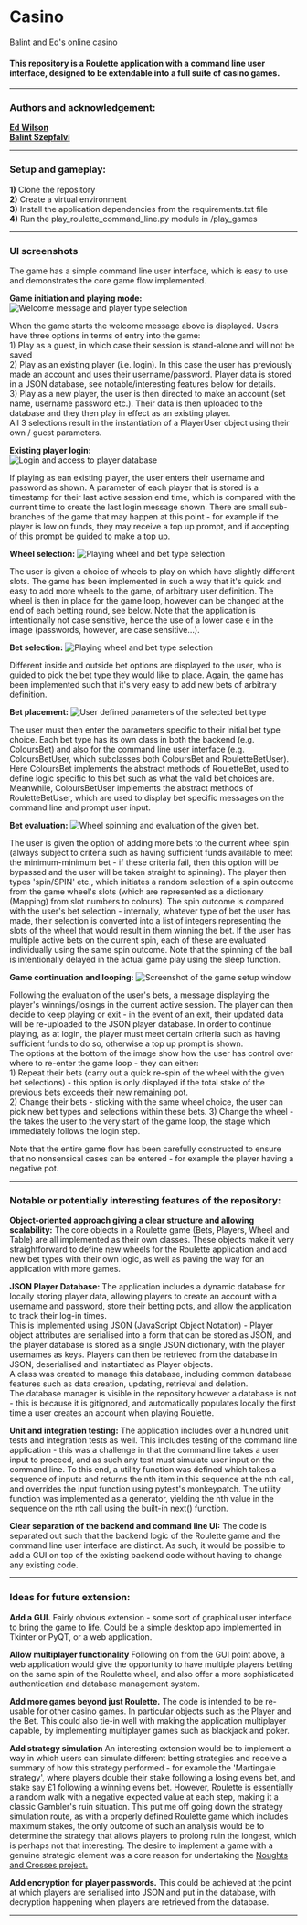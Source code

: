 <h1> Casino </h1>

Balint and Ed's online casino

<h4>
    This repository is a Roulette application with a command line user interface, designed to be extendable into a full
    suite of casino games.
</h4>
<hr>


<h3>Authors and acknowledgement:</h3>
<p>
    <b>
        <a href="https://github.com/edwilson543">Ed Wilson</a>
    </b>
<br>
    <b>
        <a href="https://github.com/szepfalvibalint">Balint Szepfalvi</a>
    </b> 
</p>
<hr>


<h3>Setup and gameplay:</h3>
<p>
    <b>1)</b> Clone the repository<br>
    <b>2)</b> Create a virtual environment<br>
    <b>3)</b> Install the application dependencies from the requirements.txt file<br>
    <b>4)</b> Run the play_roulette_command_line.py module in /play_games
</p>

<hr>


<h3>UI screenshots</h3>
The game has a simple command line user interface, which is easy to use and demonstrates the core game flow implemented.


<b>Game initiation and playing mode:</b>
<img src="user_interface/readme_screenshots/opening_message.png" alt="Welcome message and player type selection">
<p>
When the game starts the welcome message above is displayed. Users have three options in terms of entry into the game:<br>
    1) Play as a guest, in which case their session is stand-alone and will not be saved <br>
    2) Play as an existing player (i.e. login). In this case the user has previously made an account and uses their
        username/password. Player data is stored in a JSON database, see notable/interesting features below for details.<br>
    3) Play as a new player, the user is then directed to make an account (set name, username password etc.). Their
        data is then uploaded to the database and they then play in effect as an existing player.<br>
All 3 selections result in the instantiation of a PlayerUser object using their own / guest parameters.
</p>

<b>Existing player login:</b><br>
<img src="user_interface/readme_screenshots/username_and_password.png" alt="Login and access to player database"><br>
<p>
If playing as ean existing player, the user enters their username and password as shown. A parameter of each player
that is stored is a timestamp for their last active session end time, which is compared with the current time to create
the last login message shown. There are small sub-branches of the game that may happen at this point - for example if the
player is low on funds, they may receive a top up prompt, and if accepting of this prompt be guided to make a top up.
</p>

<b>Wheel selection:</b>
<img src="user_interface/readme_screenshots/wheel_selection.png" alt="Playing wheel and bet type selection">
<p>
The user is given a choice of wheels to play on which have slightly different slots. The game has been implemented in 
such a way that it's quick and easy to add more wheels to the game, of arbitrary user definition. The wheel is then in
place for the game loop, however can be changed at the end of each betting round, see below. Note that the application
is intentionally not case sensitive, hence the use of a lower case e in the image (passwords, however, are case
sensitive...).
</p>

<b>Bet selection:</b>
<img src="user_interface/readme_screenshots/bet_selection.png" alt="Playing wheel and bet type selection">
<p>
Different inside and outside bet options are displayed to the user, who is guided to pick the bet type they would like 
to place. Again, the game has been implemented such that it's very easy to add new bets of arbitrary definition.
</p>

<b>Bet placement:</b>
<img src="user_interface/readme_screenshots/bet_placement.png" alt="User defined parameters of the selected bet type">
<p>
The user must then enter the parameters specific to their initial bet type choice.
Each bet type has its own class in both the backend (e.g. ColoursBet) and also for the command line user interface (e.g. 
ColoursBetUser, which subclasses both ColoursBet and RouletteBetUser). Here ColoursBet implements the abstract methods
of RouletteBet, used to define logic specific to this bet such as what the valid bet choices are.
Meanwhile, ColoursBetUser implements the abstract methods of RouletteBetUser, which are used to display bet specific
messages on the command line and prompt user input.
</p>

<b>Bet evaluation:</b>
<img src="user_interface/readme_screenshots/bet_evaluation.png" alt="Wheel spinning and evaluation of the given bet.">
<p>
The user is given the option of adding more bets to the current wheel spin (always subject to criteria such as having
sufficient funds available to meet the minimum-minimum bet - if these criteria fail, then this option will be bypassed and the
user will be taken straight to spinning). The player then types 'spin/SPIN' etc., which initiates a random selection of
a spin outcome from the game wheel's slots (which are represented as a dictionary (Mapping) from slot numbers to colours).
The spin outcome is compared with the user's bet selection - internally, whatever type of bet the user has made, their
selection is converted into a list of integers representing the slots of the wheel that would result in them winning the
bet. If the user has multiple active bets on the current spin, each of these are evaluated individually using the same
spin outcome. Note that the spinning of the ball is intentionally delayed in the actual game play using the sleep 
function.
</p>

<b>Game continuation and looping:</b>
<img src="user_interface/readme_screenshots/game_continuation.png" alt="Screenshot of the game setup window">
<p>
Following the evaluation of the user's bets, a message displaying the player's winnings/losings in the current active
session. The player can then decide to keep playing or exit - in the event of an exit, their updated data will be
re-uploaded to the JSON player database. In order to continue playing, as at login, the player must meet certain criteria
such as having sufficient funds to do so, otherwise a top up prompt is shown.<br>
The options at the bottom of the image show how the user has control over where to re-enter the game loop - they can 
either:<br>
1) Repeat their bets (carry out a quick re-spin of the wheel with the given bet selections) - this option is only 
displayed if the total stake of the previous bets exceeds their new remaining pot.<br>
2) Change their bets - sticking with the same wheel choice, the user can pick new bet types and selections within these
bets.
3) Change the wheel - the takes the user to the very start of the game loop, the stage which immediately follows the 
login step.
</p>
Note that the entire game flow has been carefully constructed to ensure that no nonsensical cases can be entered - for 
example the player having a negative pot.
<hr>


<h3>Notable or potentially interesting features of the repository:</h3>

<p>

<b>Object-oriented approach giving a clear structure and allowing scalability:</b>
The core objects in a Roulette game (Bets, Players, Wheel and Table)
are all implemented as their own classes. These objects make it very straightforward to define new wheels for
the Roulette application and add new bet types with their own logic, as well as paving the way for an application with
more games.
<br>

<b>JSON Player Database:</b> 
The application includes a dynamic database for locally storing player data, allowing players to create an account with
a username and password, store their betting pots, and allow the application to track their log-in times.<br>
This is implemented using JSON (JavaScript Object Notation) - Player object attributes are serialised into a form that 
can be stored as JSON, and the player database is stored as a single JSON dictionary, with the player usernames as keys. 
Players can then be retrieved from the database in JSON, deserialised and instantiated as Player objects. <br>
A class was created to manage this database, including common database features such as data creation, updating,
retrieval and deletion.<br>
The database manager is visible in the repository however a database is not - this is because it is gitignored, and
automatically populates locally the first time a user creates an account when playing Roulette.
<br>

<b>Unit and integration testing:</b> The application includes over a hundred unit tests and integration tests as well.
This includes testing of the command line application - this was a challenge in that the command line takes a user 
input to proceed, and as such any test must simulate user input on the command line. To this end, a utility function
was defined which takes a sequence of inputs and returns the nth item in this sequence at the nth call, and overrides
the input function using pytest's monkeypatch. The utility function was implemented as a generator, yielding the nth
value in the sequence on the nth call using the built-in next() function.
<br>


<b>Clear separation of the backend and command line UI:</b> The code is separated out such that the backend logic of the
Roulette game and the command line user interface are distinct. As such, it would be possible to add a GUI on top of the
existing backend code without having to change any existing code.
<br>
</p>

<hr>


<h3>Ideas for future extension:</h3>

<p>

<b>Add a GUI.</b>
Fairly obvious extension - some sort of graphical user interface to bring the game to life. Could be a simple desktop
app implemented in Tkinter or PyQT, or a web application.
<br>

<b>Allow multiplayer functionality</b>
Following on from the GUI point above, a web application would give the opportunity to have multiple players
betting on the same spin of the Roulette wheel, and also offer a more sophisticated authentication and database 
management system.
<br>

<b>Add more games beyond just Roulette.</b>
The code is intended to be re-usable for other casino games. In particular objects such as the Player and the Bet.
This could also tie-in well with making the application multiplayer capable, by implementing multiplayer games such as
blackjack and poker.
<br>

<b>Add strategy simulation</b>
An interesting extension would be to implement a way in which users can simulate different betting strategies and 
receive a summary of how this strategy performed - for example the 'Martingale strategy', where players double their
stake following a losing evens bet, and stake say £1 following a winning evens bet. However, Roulette is essentially a
random walk with a negative expected value at each step, making it a classic Gambler's ruin situation. This put me off
going down the strategy simulation route, as with a properly defined Roulette game which includes maximum stakes, the
only outcome of such an analysis would be to determine the strategy that allows players to prolong ruin the longest,
which is perhaps not that interesting. The desire to implement a game with a genuine strategic element was a core reason
for undertaking the 
<a href="https://github.com/edwilson543/noughts_and_crosses"> Noughts and Crosses project.</a>
<br>

<b>Add encryption for player passwords.</b>
This could be achieved at the point at which players are serialised into JSON and
put in the database, with decryption happening when players are retrieved from the database.
<br>
</p>

<hr>
